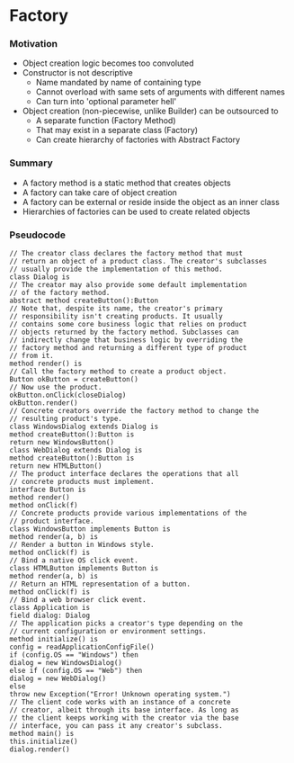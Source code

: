 ﻿# Factory

### Motivation

- Object creation logic becomes too convoluted
- Constructor is not descriptive
    - Name mandated by name of containing type
    - Cannot overload with same sets of arguments with different names
    - Can turn into 'optional parameter hell'
- Object creation (non-piecewise, unlike Builder) can be outsourced to
    - A separate function (Factory Method)
    - That may exist in a separate class (Factory)
    - Can create hierarchy of factories with Abstract Factory


### Summary

- A factory method is a static method that creates objects
- A factory can take care of object creation
- A factory can be external or reside inside the object as an inner class
- Hierarchies of factories can be used to create related objects


### Pseudocode 

    // The creator class declares the factory method that must
    // return an object of a product class. The creator's subclasses
    // usually provide the implementation of this method.
    class Dialog is
    // The creator may also provide some default implementation
    // of the factory method.
    abstract method createButton():Button
    // Note that, despite its name, the creator's primary
    // responsibility isn't creating products. It usually
    // contains some core business logic that relies on product
    // objects returned by the factory method. Subclasses can
    // indirectly change that business logic by overriding the
    // factory method and returning a different type of product
    // from it.
    method render() is
    // Call the factory method to create a product object.
    Button okButton = createButton()
    // Now use the product.
    okButton.onClick(closeDialog)
    okButton.render()
    // Concrete creators override the factory method to change the
    // resulting product's type.
    class WindowsDialog extends Dialog is
    method createButton():Button is
    return new WindowsButton()
    class WebDialog extends Dialog is
    method createButton():Button is
    return new HTMLButton()
    // The product interface declares the operations that all
    // concrete products must implement.
    interface Button is
    method render()
    method onClick(f)
    // Concrete products provide various implementations of the
    // product interface.
    class WindowsButton implements Button is
    method render(a, b) is
    // Render a button in Windows style.
    method onClick(f) is
    // Bind a native OS click event.
    class HTMLButton implements Button is
    method render(a, b) is
    // Return an HTML representation of a button.
    method onClick(f) is
    // Bind a web browser click event.
    class Application is
    field dialog: Dialog
    // The application picks a creator's type depending on the
    // current configuration or environment settings.
    method initialize() is
    config = readApplicationConfigFile()
    if (config.OS == "Windows") then
    dialog = new WindowsDialog()
    else if (config.OS == "Web") then
    dialog = new WebDialog()
    else
    throw new Exception("Error! Unknown operating system.")
    // The client code works with an instance of a concrete
    // creator, albeit through its base interface. As long as
    // the client keeps working with the creator via the base
    // interface, you can pass it any creator's subclass.
    method main() is
    this.initialize()
    dialog.render()
